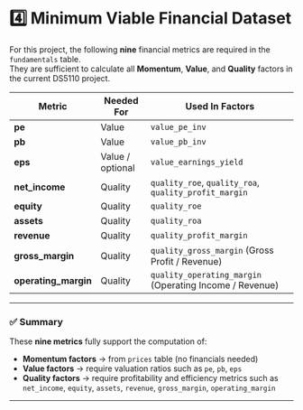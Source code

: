 # 4️⃣ Minimum Viable Financial Dataset

For this project, the following **nine** financial metrics are required in the `fundamentals` table.  
They are sufficient to calculate all **Momentum**, **Value**, and **Quality** factors in the current DS5110 project.

| Metric | Needed For | Used In Factors |
|---------|-------------|----------------|
| **pe** | Value | `value_pe_inv` |
| **pb** | Value | `value_pb_inv` |
| **eps** | Value / optional | `value_earnings_yield` |
| **net_income** | Quality | `quality_roe`, `quality_roa`, `quality_profit_margin` |
| **equity** | Quality | `quality_roe` |
| **assets** | Quality | `quality_roa` |
| **revenue** | Quality | `quality_profit_margin` |
| **gross_margin** | Quality | `quality_gross_margin` (Gross Profit / Revenue) |
| **operating_margin** | Quality | `quality_operating_margin` (Operating Income / Revenue) |

---

### ✅ Summary
These **nine metrics** fully support the computation of:
- **Momentum factors** → from `prices` table (no financials needed)  
- **Value factors** → require valuation ratios such as `pe`, `pb`, `eps`  
- **Quality factors** → require profitability and efficiency metrics such as `net_income`, `equity`, `assets`, `revenue`, `gross_margin`, `operating_margin`

---

